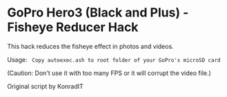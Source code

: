 # GoPro Hero3 (Black and Plus) - Fisheye Reducer Hack

This hack reduces the fisheye effect in photos and videos.

Usage:
`` Copy autoexec.ash to root folder of your GoPro's microSD card``

(Caution: Don't use it with too many FPS or it will corrupt the video file.)

Original script by KonradIT
